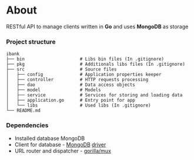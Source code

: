 # About
RESTful API to manage clients written in **Go** and uses **MongoDB** as storage

### Project structure

    ibank
    ├── bin                     # Libs bin files (In .gitignore)
    ├── pkg                     # Additionals libs files (In .gitignore)
    ├── src                     # Source files
    │   ├── config              # Application properties keeper
    │   ├── controller          # HTTP requests processing
    │   ├── dao                 # Data access objects
    │   ├── model               # Models
    │   ├── service             # Services for storing and loading data
    │   ├── application.go      # Entry point for app
    │   └── libs                # Used libs (In .gitignore)
    └── README.md

### Dependencies

- Installed database MongoDB
- Client for database - [MongoDB](https://www.mongodb.com/) [driver](https://gopkg.in/mgo.v2)
- URL router and dispatcher - [gorilla/mux](https://github.com/gorilla/mux)